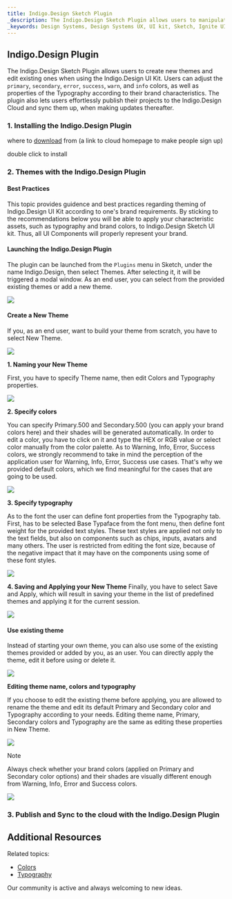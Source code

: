 ```yaml
---
title: Indigo.Design Sketch Plugin
_description: The Indigo.Design Sketch Plugin allows users to manipulate the theme of the UI Kit, publish and keep their projects synced to the Indigo.Design Cloud.
_keywords: Design Systems, Design Systems UX, UI kit, Sketch, Ignite UI for Angular, Sketch to Angular, Sketch to Angular, Angular, Angular Design System, Export code from Sketch, Design Kits for Angular, Sketch HTML, Sketch to HTML, Sketch UI kits, Sketch Theme, Theme Editor
---
```


## Indigo.Design Plugin

The Indigo.Design Sketch Plugin allows users to create new themes and edit existing ones when using the Indigo.Design UI Kit. Users can adjust the `primary`, `secondary`, `error`, `success`, `warn`, and `info` colors, as well as properties of the Typography according to their brand characteristics. The plugin also lets users effortlessly publish their projects to the Indigo.Design Cloud and sync them up, when making updates thereafter.

### 1. Installing the Indigo.Design Plugin

where to [download]() from (a link to cloud homepage to make people sign up)

double click to install

### 2. Themes with the Indigo.Design Plugin

#### Best Practices

This topic provides guidence and best practices regarding theming of Indigo.Design UI Kit according to one's brand requirements. By sticking to the recommendations below you will be able to apply your characteristic assets, such as typography and brand colors, to Indigo.Design Sketch UI kit. Thus, all UI Components will properly represent your brand.

#### Launching the Indigo.Design Plugin

The plugin can be launched from the `Plugins` menu in Sketch, under the name Indigo.Design, then select Themes. After selecting it, it will be triggered a modal window. As an end user, you can select from the provided existing themes or add a new theme.

<img src="images/Sync_themes_plugin_Launching_the_plugin.png" srcset="images/Sync_themes_plugin_Launching_the_plugin@2x.png 2x" />

#### Create a New Theme

If you, as an end user, want to build your theme from scratch, you have to select New Theme.

<img src="images/Sync_themes_plugin_Start_New_Theme.png" srcset="images/Sync_themes_plugin_Start_New_Theme@2x.png 2x" />

**1. Naming your New Theme**

First, you have to specify Theme name, then edit Colors and Typography properties.

<img src="images/Sync_themes_plugin_Naming_your_New_Theme.png" srcset="images/Sync_themes_plugin_Naming_your_New_Theme@2x.png 2x" />

**2. Specify colors**

You can specify Primary.500 and Secondary.500 (you can apply your brand colors here) and their shades will be generated automatically. In order to edit a color, you have to click on it and type the HEX or RGB value or select color manually from the color palette. As to Warning, Info, Error, Success colors, we strongly recommend to take in mind the perception of the application user for Warning, Info, Error, Success use cases. That's why we provided default colors, which we find meaningful for the cases that are going to be used.

<img src="images/Sync_themes_plugin_Specify_colors.png" srcset="images/Sync_themes_plugin_Specify_colors@2x.png 2x" />

**3. Specify typography**

As to the font the user can define font properties from the Typography tab. First, has to be selected Base Typaface from the font menu, then define font weight for the provided text styles. These text styles are applied not only to the text fields, but also on components such as chips, inputs, avatars and many others. The user is restricted from editing the font size, because of the negative impact that it may have on the components using some of these font styles.

<img src="images/Sync_themes_plugin_Specify_typography.png" srcset="images/Sync_themes_plugin_Specify_typography@2x.png 2x" />

**4. Saving and Applying your New Theme**
Finally, you have to select Save and Apply, which will result in saving your theme in the list of predefined themes and applying it for the current session.

<img src="images/Sync_themes_plugin_Saving_and_Applying_New_Theme.png" srcset="images/Sync_themes_plugin_Saving_and_Applying_New_Theme@2x.png 2x" />

#### Use existing theme

Instead of starting your own theme, you can also use some of the existing themes provided or added by you, as an user. You can directly apply the theme, edit it before using or delete it.

<img src="images/Sync_themes_plugin_existing_theme.png" srcset="images/Sync_themes_plugin_existing_theme@2x.png 2x" />

**Editing theme name, colors and typography**

If you choose to edit the existing theme before applying, you are allowed to rename the theme and edit its default Primary and Secondary color and Typography according to your needs. Editing theme name, Primary, Secondary colors and Typography are the same as editing these properties in New Theme.

<img src="images/Sync_themes_plugin_Editing_theme_name_colors_typography.png" srcset="images/Sync_themes_plugin_Editing_theme_name_colors_typography@2x.png 2x" />

> [!Note]
> Always check whether your brand colors (applied on Primary and Secondary color options) and their shades are visually different enough from Warning, Info, Error and Success colors.
>
> <img src="images/Sync_themes_plugin_difference.png" srcset="images/Sync_themes_plugin_difference@2x.png 2x" />

### 3. Publish and Sync to the cloud with the Indigo.Design Plugin

## Additional Resources

Related topics:

- [Colors](../style/colors.md)
- [Typography](../style/typography.md)

Our community is active and always welcoming to new ideas.
